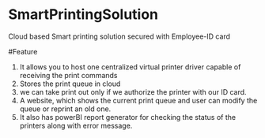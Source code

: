 # SmartPrintingSolution
Cloud based Smart printing solution secured with Employee-ID card 

#Feature
1. It allows you to host one centralized virtual printer driver capable of receiving the print commands
2. Stores the print queue in cloud 
3. we can take print out only if we authorize the printer with our ID card. 
4. A website, which shows the current print queue and user can modify the queue or reprint an old one. 
5. It also has powerBI report generator for checking the status of the printers along with error message.
